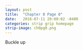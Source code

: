 ```yaml
---
layout: post
title:  "Chapter 0 Page 0"
date:   2016-07-11 20:00:02 -0400
categories: strip grip homepage
strip-image: ch0pg0.png
---
```

Buckle up
